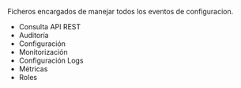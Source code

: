 Ficheros encargados de manejar todos los eventos de configuracion.
- Consulta API REST
- Auditoría
- Configuración
- Monitorización
- Configuración Logs
- Métricas
- Roles